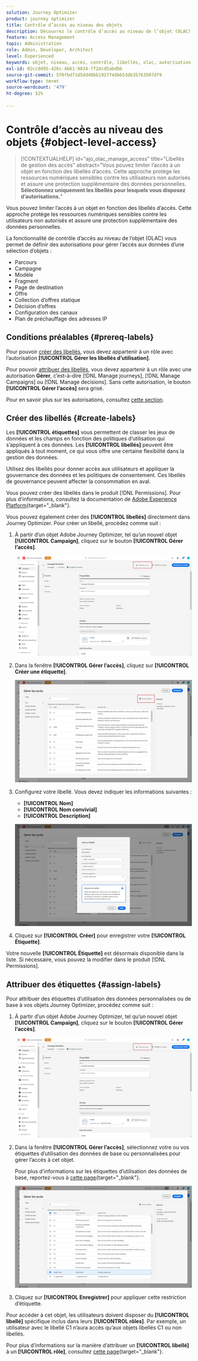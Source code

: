 ```yaml
---
solution: Journey Optimizer
product: journey optimizer
title: Contrôle d’accès au niveau des objets
description: Découvrez le contrôle d’accès au niveau de l’objet (OLAC) qui vous permet de définir des autorisations pour gérer l’accès aux données d’une sélection d’objets.
feature: Access Management
topic: Administration
role: Admin, Developer, Architect
level: Experienced
keywords: objet, niveau, accès, contrôle, libellés, olac, autorisation
exl-id: 02ccdd95-426c-4b61-9834-7f2dcd5abdbb
source-git-commit: 5f0fbd71d5dd49bb192774db653db35763507df9
workflow-type: tm+mt
source-wordcount: '479'
ht-degree: 52%

---
```


# Contrôle d’accès au niveau des objets {#object-level-access}

>[!CONTEXTUALHELP]
>id="ajo_olac_manage_access"
>title="Libellés de gestion des accès"
>abstract="Vous pouvez limiter l’accès à un objet en fonction des libellés d’accès. Cette approche protège les ressources numériques sensibles contre les utilisateurs non autorisés et assure une protection supplémentaire des données personnelles. **Sélectionnez uniquement les libellés pour lesquels vous disposez d’autorisations.**"

Vous pouvez limiter l’accès à un objet en fonction des libellés d’accès. Cette approche protège les ressources numériques sensibles contre les utilisateurs non autorisés et assure une protection supplémentaire des données personnelles.

La fonctionnalité de contrôle d’accès au niveau de l’objet (OLAC) vous permet de définir des autorisations pour gérer l’accès aux données d’une sélection d’objets :

* Parcours
* Campagne
* Modèle
* Fragment
* Page de destination
* Offre
* Collection d’offres statique
* Décision d’offres
* Configuration des canaux
* Plan de préchauffage des adresses IP


## Conditions préalables {#prereq-labels}

Pour pouvoir [créer des libellés](#create-labels), vous devez appartenir à un rôle avec l’autorisation **[!UICONTROL Gérer les libellés d’utilisation]**.

Pour pouvoir [attribuer des libellés](#assign-labels), vous devez appartenir à un rôle avec une autorisation **Gérer**, c’est-à-dire [!DNL Manage journeys], [!DNL Manage Campaigns] ou [!DNL Manage decisions]. Sans cette autorisation, le bouton **[!UICONTROL Gérer l’accès]** sera grisé.

Pour en savoir plus sur les autorisations, consultez [cette section](../administration/permissions.md).

## Créer des libellés {#create-labels}

Les **[!UICONTROL étiquettes]** vous permettent de classer les jeux de données et les champs en fonction des politiques d’utilisation qui s’appliquent à ces données. Les **[!UICONTROL libellés]** peuvent être appliqués à tout moment, ce qui vous offre une certaine flexibilité dans la gestion des données.

Utilisez des libellés pour donner accès aux utilisateurs et appliquer la gouvernance des données et les politiques de consentement. Ces libellés de gouvernance peuvent affecter la consommation en aval.

Vous pouvez créer des libellés dans le produit [!DNL Permissions]. Pour plus d&#39;informations, consultez la documentation de [Adobe Experience Platform](https://experienceleague.adobe.com/docs/experience-platform/access-control/abac/permissions-ui/labels.html?lang=fr){target="_blank"}.

Vous pouvez également créer des **[!UICONTROL libellés]** directement dans Journey Optimizer. Pour créer un libellé, procédez comme suit :

1. À partir d’un objet Adobe Journey Optimizer, tel qu’un nouvel objet **[!UICONTROL Campaign]**, cliquez sur le bouton **[!UICONTROL Gérer l’accès]**.

   ![Bouton Gérer l’accès dans Adobe Journey Optimizer](assets/olac_1.png)

1. Dans la fenêtre **[!UICONTROL Gérer l’accès]**, cliquez sur **[!UICONTROL Créer une étiquette]**.

   ![](assets/olac_2.png)

1. Configurez votre libellé. Vous devez indiquer les informations suivantes :

   * **[!UICONTROL Nom]**
   * **[!UICONTROL Nom convivial]**
   * **[!UICONTROL Description]**

   ![Champs de configuration des libellés](assets/olac_3.png)

1. Cliquez sur **[!UICONTROL Créer]** pour enregistrer votre **[!UICONTROL Étiquette]**.

Votre nouvelle **[!UICONTROL Étiquette]** est désormais disponible dans la liste. Si nécessaire, vous pouvez la modifier dans le produit [!DNL Permissions].

## Attribuer des étiquettes {#assign-labels}

Pour attribuer des étiquettes d’utilisation des données personnalisées ou de base à vos objets Journey Optimizer, procédez comme suit :

1. À partir d’un objet Adobe Journey Optimizer, tel qu’un nouvel objet **[!UICONTROL Campaign]**, cliquez sur le bouton **[!UICONTROL Gérer l’accès]**.

   ![Bouton Gérer l’accès dans Adobe Journey Optimizer](assets/olac_1.png)

1. Dans la fenêtre **[!UICONTROL Gérer l’accès]**, sélectionnez votre ou vos étiquettes d’utilisation des données de base ou personnalisées pour gérer l’accès à cet objet.

   Pour plus d’informations sur les étiquettes d’utilisation des données de base, reportez-vous à [cette page](https://experienceleague.adobe.com/docs/experience-platform/data-governance/labels/reference.html?lang=fr){target="_blank"}.

   ![](assets/olac_4.png)

1. Cliquez sur **[!UICONTROL Enregistrer]** pour appliquer cette restriction d’étiquette.

Pour accéder à cet objet, les utilisateurs doivent disposer du **[!UICONTROL libellé]** spécifique inclus dans leurs **[!UICONTROL rôles]**. Par exemple, un utilisateur avec le libellé C1 n’aura accès qu’aux objets libellés C1 ou non libellés.

Pour plus d’informations sur la manière d’attribuer un **[!UICONTROL libellé]** à un **[!UICONTROL rôle]**, consultez [cette page](https://experienceleague.adobe.com/docs/experience-platform/access-control/abac/permissions-ui/permissions.html?lang=fr#manage-labels-for-a-role){target="_blank"}.
